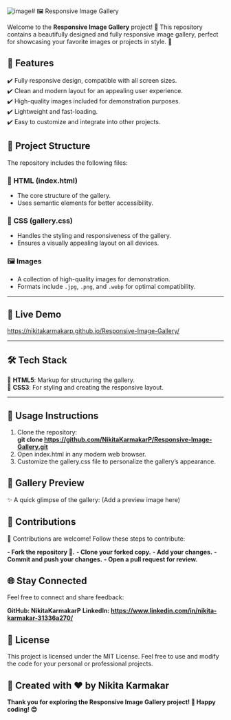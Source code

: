 ![image](https://github.com/user-attachments/assets/68b9d6f9-a31b-4834-be8f-d76e2ad03fa8)# 🖼️ Responsive Image Gallery  

Welcome to the **Responsive Image Gallery** project! 🌟 This repository contains a beautifully designed and fully responsive image gallery, perfect for showcasing your favorite images or projects in style. 📸  

## 🌟 **Features**  

✔️ Fully responsive design, compatible with all screen sizes.  
✔️ Clean and modern layout for an appealing user experience.  
✔️ High-quality images included for demonstration purposes.  
✔️ Lightweight and fast-loading.  
✔️ Easy to customize and integrate into other projects.  

## 📂 **Project Structure**  

The repository includes the following files:  

### 📄 **HTML (index.html)**  
- The core structure of the gallery.  
- Uses semantic elements for better accessibility.  

### 🎨 **CSS (gallery.css)**  
- Handles the styling and responsiveness of the gallery.  
- Ensures a visually appealing layout on all devices.  

### 🖼️ **Images**  
- A collection of high-quality images for demonstration.  
- Formats include `.jpg`, `.png`, and `.webp` for optimal compatibility.  

---

## 🚀 **Live Demo**  

https://nikitakarmakarp.github.io/Responsive-Image-Gallery/

---

## 🛠️ **Tech Stack**  

🔹 **HTML5**: Markup for structuring the gallery.  
🔹 **CSS3**: For styling and creating the responsive layout.  

---

## 🎯 **Usage Instructions**  

1. Clone the repository:  
   **git clone https://github.com/NikitaKarmakarP/Responsive-Image-Gallery.git**
2. Open index.html in any modern web browser.
3. Customize the gallery.css file to personalize the gallery’s appearance.

## 📸 Gallery Preview
✨ A quick glimpse of the gallery:
(Add a preview image here)

## 🤝 Contributions
🎉 Contributions are welcome! Follow these steps to contribute:

**- Fork the repository 🍴.**
**- Clone your forked copy.**
**- Add your changes.**
**- Commit and push your changes.**
**- Open a pull request for review.**

## 🌐 Stay Connected
Feel free to connect and share feedback:

**GitHub: NikitaKarmakarP**
**LinkedIn: https://www.linkedin.com/in/nikita-karmakar-31336a270/**

## 📄 License
This project is licensed under the MIT License. Feel free to use and modify the code for your personal or professional projects.

## 🌟 Created with ❤️ by Nikita Karmakar

**Thank you for exploring the Responsive Image Gallery project! 🌟 Happy coding! 😊**



